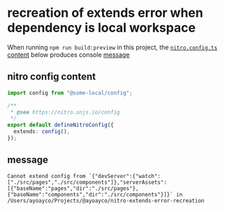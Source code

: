 # recreation of extends error when dependency is local workspace

When running `npm run build:preview` in this project, the [`nitro.config.ts` content](#nitro-config-content) below produces console [message](#message)

## nitro config content
```ts
import config from "@some-local/config";

/**
 * @see https://nitro.unjs.io/config
 */
export default defineNitroConfig({
  extends: config(),
});
```
## message

```
Cannot extend config from `{"devServer":{"watch":["./src/pages","./src/components"]},"serverAssets":[{"baseName":"pages","dir":"./src/pages"},{"baseName":"components","dir":"./src/components"}]}` in /Users/ayoayco/Projects/@ayoayco/nitro-extends-error-recreation
```
